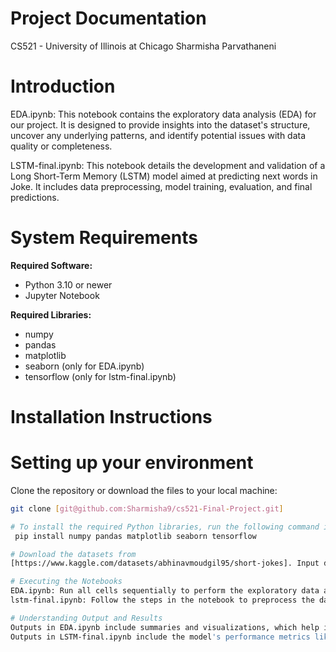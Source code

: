 # Project Documentation
CS521 - University of Illinois at Chicago
Sharmisha Parvathaneni

# Introduction
EDA.ipynb:
This notebook contains the exploratory data analysis (EDA) for our project. It is designed to provide insights into the dataset's structure, uncover any underlying patterns, and identify potential issues with data quality or completeness.

LSTM-final.ipynb:
This notebook details the development and validation of a Long Short-Term Memory (LSTM) model aimed at predicting next words in Joke. It includes data preprocessing, model training, evaluation, and final predictions.

# System Requirements

**Required Software:**
- Python 3.10 or newer
- Jupyter Notebook

**Required Libraries:**
- numpy
- pandas
- matplotlib
- seaborn (only for EDA.ipynb)
- tensorflow (only for lstm-final.ipynb)

# Installation Instructions

# Setting up your environment

Clone the repository or download the files to your local machine:

```bash
git clone [git@github.com:Sharmisha9/cs521-Final-Project.git]

# To install the required Python libraries, run the following command in your terminal:
 pip install numpy pandas matplotlib seaborn tensorflow

# Download the datasets from 
[https://www.kaggle.com/datasets/abhinavmoudgil95/short-jokes]. Input data format is csv format.

# Executing the Notebooks
EDA.ipynb: Run all cells sequentially to perform the exploratory data analysis. Adjust parameters in the cells if necessary to suit your data specifics.
lstm-final.ipynb: Follow the steps in the notebook to preprocess the data, train the LSTM model, and view the predictions. Ensure that each cell is executed in order, especially the ones involving data loading and preprocessing.

# Understanding Output and Results
Outputs in EDA.ipynb include summaries and visualizations, which help in assessing the distribution, trends, and anomalies in the data.
Outputs in LSTM-final.ipynb include the model's performance metrics like accuracy and loss over training epochs, as well as the final prediction results visualized through appropriate plots.






